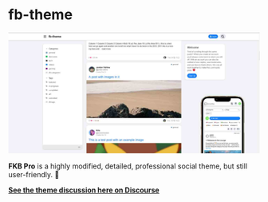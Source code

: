 # fb-theme

![fkbpro](https://raw.githubusercontent.com/Blacosm/fb-theme/main/fb-theme.jpg)

**FKB Pro** is a highly modified, detailed, professional social theme, but still user-friendly. :rocket:

[**See the theme discussion here on Discourse**](https://github.com/Blacosm/fb-theme.git)
